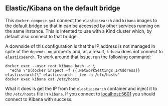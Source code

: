 ## Elastic/Kibana on the default bridge

This `docker-compose.yml` connect the `elasticsearch` and `kibana` images to
the default bridge so that in can be accessed by other services running on
the same instance. This is intented to use with a Kind cluster which, by
default also connect to that bridge.

A downside of this configuration is that the IP address is not managed in
spite of the `depends_on` property and, as a result, `kibana` does not
connect to `elasticsearch`. To work around that issue, run the following
command:

```shell
docker exec --user root kibana bash -c \
  "echo \"$(docker inspect -f {{.NetworkSettings.IPAddress}} elasticsearch)\" elasticsearch | tee -a /etc/hosts"
docker exec kibana cat /etc/hosts
```

What it does is get the IP from the `elasticsearch` container and inject
it to the `/etc/hosts` file in `kibana`. If you connect to
[localhost:5601](http://localhost:5601) you should connect to Kibana
with success.
